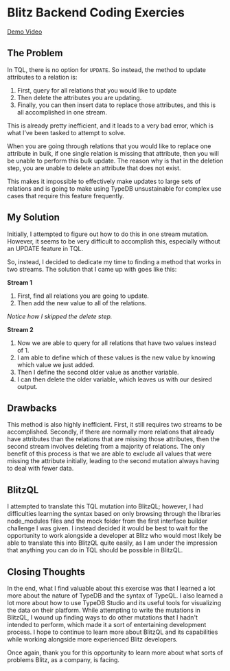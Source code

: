 # Blitz Backend Coding Exercies

[Demo Video](https://youtu.be/3MdJsQkVb-U)

## The Problem

In TQL, there is no option for `UPDATE`. So instead, the method to update attributes to a relation is:

1. First, query for all relations that you would like to update
2. Then delete the attributes you are updating.
3. Finally, you can then insert data to replace those attributes, and this is all accomplished in one stream.

This is already pretty inefficient, and it leads to a very bad error, which is what I’ve been tasked to attempt to solve.

When you are going through relations that you would like to replace one attribute in bulk, if one single relation is missing that attribute, then you will be unable to perform this bulk update. The reason why is that in the deletion step, you are unable to delete an attribute that does not exist.

This makes it impossible to effectively make updates to large sets of relations and is going to make using TypeDB unsustainable for complex use cases that require this feature frequently.

## My Solution

Initially, I attempted to figure out how to do this in one stream mutation. However, it seems to be very difficult to accomplish this, especially without an UPDATE feature in TQL.

So, instead, I decided to dedicate my time to finding a method that works in two streams. The solution that I came up with goes like this:

**Stream 1**

1. First, find all relations you are going to update.
2. Then add the new value to all of the relations.

_Notice how I skipped the delete step._

**Stream 2**

1. Now we are able to query for all relations that have two values instead of 1.
2. I am able to define which of these values is the new value by knowing which value we just added.
3. Then I define the second older value as another variable.
4. I can then delete the older variable, which leaves us with our desired output.

## Drawbacks

This method is also highly inefficient. First, it still requires two streams to be accomplished. Secondly, if there are normally more relations that already have attributes than the relations that are missing those attributes, then the second stream involves deleting from a majority of relations. The only benefit of this process is that we are able to exclude all values that were missing the attribute initially, leading to the second mutation always having to deal with fewer data.

## BlitzQL

I attempted to translate this TQL mutation into BlitzQL; however, I had difficulties learning the syntax based on only browsing through the libraries node_modules files and the mock folder from the first interface builder challenge I was given. I instead decided it would be best to wait for the opportunity to work alongside a developer at Blitz who would most likely be able to translate this into BlitzQL quite easily, as I am under the impression that anything you can do in TQL should be possible in BlitzQL.

## Closing Thoughts

In the end, what I find valuable about this exercise was that I learned a lot more about the nature of TypeDB and the syntax of TypeQL. I also learned a lot more about how to use TypeDB Studio and its useful tools for visualizing the data on their platform. While attempting to write the mutations in BlitzQL, I wound up finding ways to do other mutations that I hadn't intended to perform, which made it a sort of entertaining development process. I hope to continue to learn more about BlitzQL and its capabilities while working alongside more experienced Blitz developers.

Once again, thank you for this opportunity to learn more about what sorts of problems Blitz, as a company, is facing.
